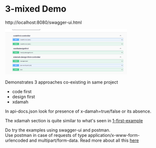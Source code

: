 # 3-mixed Demo #



http://localhost:8080/swagger-ui.html   

<img src="imgs/screen01.png" alt="Step1" width="400"/>

Demonstrates 3 approaches co-existing in same project   
* code first
* design first
* xdamah  

In api-docs.json look for presence of x-damah=true/false or its absence.   

The xdamah section is quite similar to what's seen in [1-first-example](../1-first-example/README.md) 

Do try the examples using swagger-ui and postman.   
Use postman in case of requests of type application/x-www-form-urlencoded and multipart/form-data.   Read more about all this [here](../README.md) 




